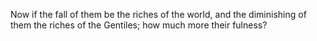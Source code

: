 Now if the fall of them be the riches of the world, and the diminishing of them the riches of the Gentiles; how much more their fulness?
